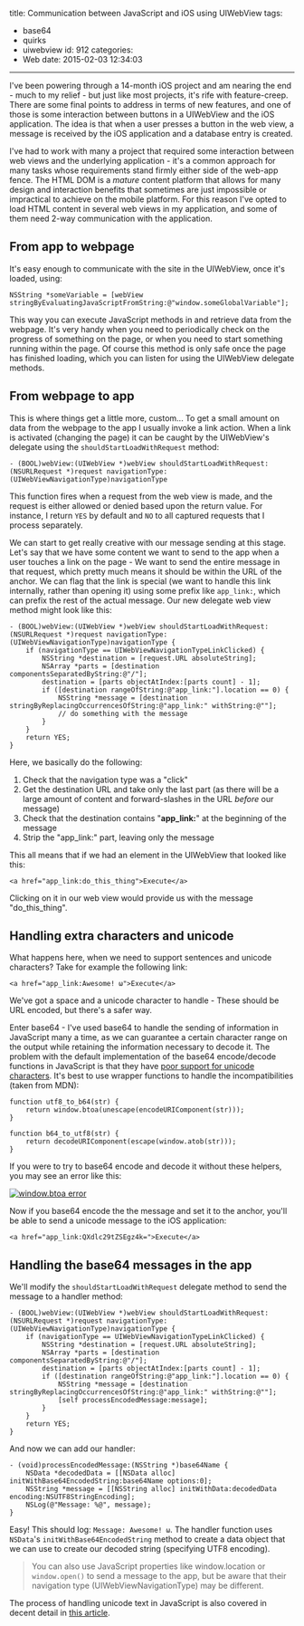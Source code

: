 title: Communication between JavaScript and iOS using UIWebView
tags:
  - base64
  - quirks
  - uiwebview
id: 912
categories:
  - Web
date: 2015-02-03 12:34:03
---

I've been powering through a 14-month iOS project and am nearing the end - much to my relief - but just like most projects, it's rife with feature-creep. There are some final points to address in terms of new features, and one of those is some interaction between buttons in a UIWebView and the iOS application. The idea is that when a user presses a button in the web view, a message is received by the iOS application and a database entry is created.

I've had to work with many a project that required some interaction between web views and the underlying application - it's a common approach for many tasks whose requirements stand firmly either side of the web-app fence. The HTML DOM is a _mature_ content platform that allows for many design and interaction benefits that sometimes are just impossible or impractical to achieve on the mobile platform. For this reason I've opted to load HTML content in several web views in my application, and some of them need 2-way communication with the application.

## From app to webpage

It's easy enough to communicate with the site in the UIWebView, once it's loaded, using:

```
NSString *someVariable = [webView stringByEvaluatingJavaScriptFromString:@"window.someGlobalVariable"];
```

This way you can execute JavaScript methods in and retrieve data from the webpage. It's very handy when you need to periodically check on the progress of something on the page, or when you need to start something running within the page. Of course this method is only safe once the page has finished loading, which you can listen for using the UIWebView delegate methods.

## From webpage to app

This is where things get a little more, custom... To get a small amount on data from the webpage to the app I usually invoke a link action. When a link is activated (changing the page) it can be caught by the UIWebView's delegate using the `shouldStartLoadWithRequest` method:

```
- (BOOL)webView:(UIWebView *)webView shouldStartLoadWithRequest:(NSURLRequest *)request navigationType:(UIWebViewNavigationType)navigationType
```

This function fires when a request from the web view is made, and the request is either allowed or denied based upon the return value. For instance, I return `YES` by default and `NO` to all captured requests that I process separately.

We can start to get really creative with our message sending at this stage. Let's say that we have some content we want to send to the app when a user touches a link on the page - We want to send the entire message in that request, which pretty much means it should be within the URL of the anchor. We can flag that the link is special (we want to handle this link internally, rather than opening it) using some prefix like `app_link:`, which can prefix the rest of the actual message. Our new delegate web view method might look like this:

```
- (BOOL)webView:(UIWebView *)webView shouldStartLoadWithRequest:(NSURLRequest *)request navigationType:(UIWebViewNavigationType)navigationType {
    if (navigationType == UIWebViewNavigationTypeLinkClicked) {
        NSString *destination = [request.URL absoluteString];
        NSArray *parts = [destination componentsSeparatedByString:@"/"];
        destination = [parts objectAtIndex:[parts count] - 1];
        if ([destination rangeOfString:@"app_link:"].location == 0) {
            NSString *message = [destination stringByReplacingOccurrencesOfString:@"app_link:" withString:@""];
            // do something with the message
        }
    }
    return YES;
}
```

Here, we basically do the following:

1.  Check that the navigation type was a "click"
2.  Get the destination URL and take only the last part (as there will be a large amount of content and forward-slashes in the URL _before_ our message)
3.  Check that the destination contains "**app_link:**" at the beginning of the message
4.  Strip the "app_link:" part, leaving only the message

This all means that if we had an element in the UIWebView that looked like this:

```
<a href="app_link:do_this_thing">Execute</a>
```

Clicking on it in our web view would provide us with the message "do_this_thing".

## Handling extra characters and unicode

What happens here, when we need to support sentences and unicode characters? Take for example the following link:

```
<a href="app_link:Awesome! ω">Execute</a>
```

We've got a space and a unicode character to handle - These should be URL encoded, but there's a safer way.

Enter base64 - I've used base64 to handle the sending of information in JavaScript many a time, as we can guarantee a certain character range on the output while retaining the information necessary to decode it. The problem with the default implementation of the base64 encode/decode functions in JavaScript is that they have [poor support for unicode characters](https://developer.mozilla.org/en-US/docs/Web/API/WindowBase64.btoa#Unicode_Strings). It's best to use wrapper functions to handle the incompatibilities (taken from MDN):

```
function utf8_to_b64(str) {
    return window.btoa(unescape(encodeURIComponent(str)));
}

function b64_to_utf8(str) {
    return decodeURIComponent(escape(window.atob(str)));
}
```

If you were to try to base64 encode and decode it without these helpers, you may see an error like this:

[![window.btoa error](http://perrymitchell.net/wp-content/uploads/2015/02/btoa_error.png)](http://perrymitchell.net/wp-content/uploads/2015/02/btoa_error.png)

Now if you base64 encode the the message and set it to the anchor, you'll be able to send a unicode message to the iOS application:

```
<a href="app_link:QXdlc29tZSEgz4k=">Execute</a>
```

## Handling the base64 messages in the app

We'll modify the `shouldStartLoadWithRequest` delegate method to send the message to a handler method:

```
- (BOOL)webView:(UIWebView *)webView shouldStartLoadWithRequest:(NSURLRequest *)request navigationType:(UIWebViewNavigationType)navigationType {
    if (navigationType == UIWebViewNavigationTypeLinkClicked) {
        NSString *destination = [request.URL absoluteString];
        NSArray *parts = [destination componentsSeparatedByString:@"/"];
        destination = [parts objectAtIndex:[parts count] - 1];
        if ([destination rangeOfString:@"app_link:"].location == 0) {
            NSString *message = [destination stringByReplacingOccurrencesOfString:@"app_link:" withString:@""];
            [self processEncodedMessage:message];
        }
    }
    return YES;
}
```

And now we can add our handler:

```
- (void)processEncodedMessage:(NSString *)base64Name {
    NSData *decodedData = [[NSData alloc] initWithBase64EncodedString:base64Name options:0];
    NSString *message = [[NSString alloc] initWithData:decodedData encoding:NSUTF8StringEncoding];
    NSLog(@"Message: %@", message);
}
```

Easy! This should log: `Message: Awesome! ω`. The handler function uses `NSData`'s `initWithBase64EncodedString` method to create a data object that we can use to create our decoded string (specifying UTF8 encoding).

> You can also use JavaScript properties like window.location or `window.open()` to send a message to the app, but be aware that their navigation type (UIWebViewNavigationType) may be different.

The process of handling unicode text in JavaScript is also covered in decent detail in [this article](http://monsur.hossa.in/2012/07/20/utf-8-in-javascript.html).